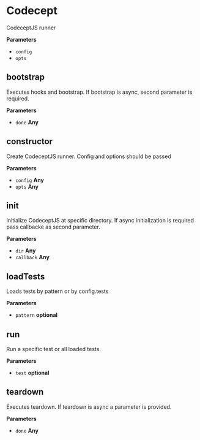 # Codecept

CodeceptJS runner

**Parameters**

-   `config`
-   `opts`

## bootstrap

Executes hooks and bootstrap.
If bootstrap is async, second parameter is required.

**Parameters**

-   `done` **Any**

## constructor

Create CodeceptJS runner.
Config and options should be passed

**Parameters**

-   `config` **Any**
-   `opts` **Any**

## init

Initialize CodeceptJS at specific directory.
If async initialization is required pass callbacke as second parameter.

**Parameters**

-   `dir` **Any**
-   `callback` **Any**

## loadTests

Loads tests by pattern or by config.tests

**Parameters**

-   `pattern` **optional**

## run

Run a specific test or all loaded tests.

**Parameters**

-   `test` **optional**

## teardown

Executes teardown.
If teardown is async a parameter is provided.

**Parameters**

-   `done` **Any**
